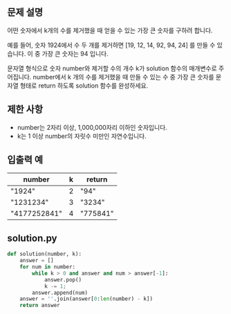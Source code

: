 ## 문제 설명
어떤 숫자에서 k개의 수를 제거했을 때 얻을 수 있는 가장 큰 숫자를 구하려 합니다.

예를 들어, 숫자 1924에서 수 두 개를 제거하면 [19, 12, 14, 92, 94, 24] 를 만들 수 있습니다. 이 중 가장 큰 숫자는 94 입니다.

문자열 형식으로 숫자 number와 제거할 수의 개수 k가 solution 함수의 매개변수로 주어집니다. number에서 k 개의 수를 제거했을 때 만들 수 있는 수 중 가장 큰 숫자를 문자열 형태로 return 하도록 solution 함수를 완성하세요.

## 제한 사항
- number는 2자리 이상, 1,000,000자리 이하인 숫자입니다.
- k는 1 이상 number의 자릿수 미만인 자연수입니다.

## 입출력 예
|number|k|return|
|------|---|---|
|"1924"|2|"94"|
|"1231234"|3|"3234"|
|"4177252841"|4|"775841"|

## solution.py
``` python
def solution(number, k):
    answer = []
    for num in number:
        while k > 0 and answer and num > answer[-1]:
            answer.pop()
            k -= 1;    
        answer.append(num)
    answer = ''.join(answer[0:len(number) - k])
    return answer
```